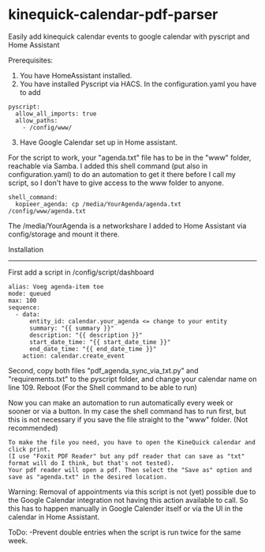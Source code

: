 # kinequick-calendar-pdf-parser
Easily add kinequick calendar events to google calendar with pyscript and Home Assistant

Prerequisites:

1. You have HomeAssistant installed.
2. You have installed Pyscript via HACS. 
   In the configuration.yaml you have to add
```
pyscript:
  allow_all_imports: true
  allow_paths:
    - /config/www/
```
3. Have Google Calendar set up in Home assistant.

For the script to work, your "agenda.txt" file has to be in the "www" folder, reachable via Samba.
I added this shell command (put also in configuration.yaml) to do an automation to get it there before I call my script,
so I don't have to give access to the www folder to anyone.

```
shell_command:
  kopieer_agenda: cp /media/YourAgenda/agenda.txt /config/www/agenda.txt
```

The /media/YourAgenda is a networkshare I added to Home Assistant via config/storage and mount it there.


Installation
____________

First add a script in /config/script/dashboard

```
alias: Voeg agenda-item toe
mode: queued
max: 100
sequence:
  - data:
      entity_id: calendar.your_agenda <= change to your entity
      summary: "{{ summary }}"
      description: "{{ description }}"
      start_date_time: "{{ start_date_time }}"
      end_date_time: "{{ end_date_time }}"
    action: calendar.create_event
```

Second, copy both files "pdf_agenda_sync_via_txt.py" and "requirements.txt" to the pyscript folder, and change your calendar name on line 109.
Reboot (For the Shell command to be able to run)

   Now you can make an automation to run automatically every week or sooner or via a button.
   In my case the shell command has to run first, but this is not necessary if you save the file straight to the "www" folder. (Not recommended)

	To make the file you need, you have to open the KineQuick calendar and click print.
	(I use "Foxit PDF Reader" but any pdf reader that can save as "txt" format will do I think, but that's not tested).
	Your pdf reader will open a pdf. Then select the "Save as" option and save as "agenda.txt" in the desired location.



Warning: Removal of appointments via this script is not (yet) possible due to the Google Calendar integration not having this action available to call. 
So this has to happen manually in Google Calender itself or via the UI in the calendar in Home Assistant.

ToDo:
-Prevent double entries when the script is run twice for the same week.


 